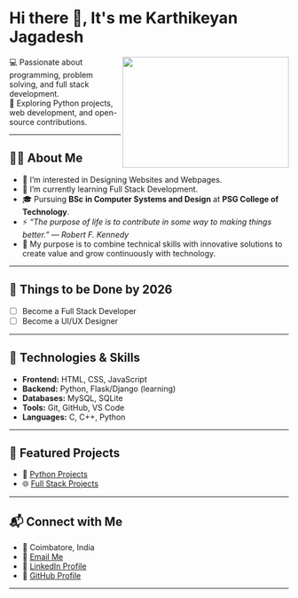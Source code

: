 # Hi there 👋, It's me Karthikeyan Jagadesh
<img align="right" width="300" height="200" src="https://cdn.dribbble.com/users/1233499/screenshots/3850691/web-development.gif">

💻 Passionate about programming, problem solving, and full stack development.  
🚀 Exploring Python projects, web development, and open-source contributions.  

---

## 👨‍🎓 About Me  
- 👀 I’m interested in Designing Websites and Webpages.  
- 🌱 I’m currently learning Full Stack Development.  
- 🎓 Pursuing **BSc in Computer Systems and Design** at **PSG College of Technology**.  
- ⚡ *“The purpose of life is to contribute in some way to making things better.” — Robert F. Kennedy*  
- 🔭 My purpose is to combine technical skills with innovative solutions to create value and grow continuously with technology.  

---

## 🚩 Things to be Done by 2026  
- [ ] Become a Full Stack Developer  
- [ ] Become a UI/UX Designer  

---

## 🔧 Technologies & Skills  
- **Frontend:** HTML, CSS, JavaScript  
- **Backend:** Python, Flask/Django (learning)  
- **Databases:** MySQL, SQLite  
- **Tools:** Git, GitHub, VS Code  
- **Languages:** C, C++, Python  

---

## 📂 Featured Projects  
- 🐍 [Python Projects](https://github.com/Karthikeyan-Jagadesh/Python-Projects)  
- 🌐 [Full Stack Projects](https://github.com/Karthikeyan-Jagadesh/Full-Stack-Projects)  

---

## 📬 Connect with Me  
- 📍 Coimbatore, India  
- 📧 [Email Me](mailto:karthikeyanjagadesh34@gmail.com)  
- 💼 [LinkedIn Profile](https://www.linkedin.com/in/karthikeyan-jagadesh-88822833a/)  
- 🐙 [GitHub Profile](https://github.com/Karthikeyan-Jagadesh)  

---
